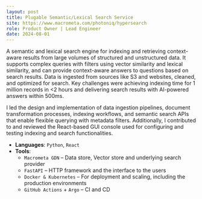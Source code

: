 ```yaml
---
layout: post
title: Plugable Semantic/Lexical Search Service
site: https://www.macrometa.com/photoniq/hypersearch
role: Product Owner | Lead Engineer
date: 2024-08-01
---
```


A semantic and lexical search engine for indexing and retrieving context-aware results from large volumes of structured and unstructured data. It supports complex queries with filters using vector similarity and lexical similarity, and can provide context-aware answers to questions based on search results. Data is ingested from sources like S3 and websites, cleaned, and optimized for search. Key challenges were achieving indexing time for 1 million records in <2 hours and delivering search results with AI-powered answers within 500ms.

I led the design and implementation of data ingestion pipelines, document transformation processes, indexing workflows, and semantic search APIs that enable flexible querying with metadata filters. Additionally, I contributed to and reviewed the React-based GUI console used for configuring and testing indexing and search functionalities.

- **Languages**: `Python`, `React`
- **Tools**:  
    - `Macrometa GDN` – Data store, Vector store and underlying search provider
    - `FastAPI` – HTTP framework and the interface to the users
    - `Docker & Kubernetes` – For deployment and scaling, including the production environments
    - `GitHub Actions` + `Argo` – CI and CD
